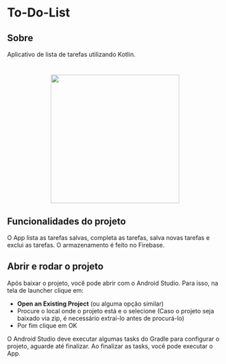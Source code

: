 # To-Do-List

## Sobre

Aplicativo de lista de tarefas utilizando Kotlin.

<h1 align="center">
    <img src="Todolist.gif" width="300"/>
</h1>

## Funcionalidades do projeto

O App lista as tarefas salvas, completa as tarefas, salva novas tarefas e exclui as tarefas. O armazenamento é feito no Firebase.

## Abrir e rodar o projeto

Após baixar o projeto, você pode abrir com o Android Studio. Para isso, na tela de launcher clique em:

- **Open an Existing Project** (ou alguma opção similar)
- Procure o local onde o projeto está e o selecione (Caso o projeto seja baixado via zip, é necessário extraí-lo antes de procurá-lo)
- Por fim clique em OK

O Android Studio deve executar algumas tasks do Gradle para configurar o projeto, aguarde até finalizar. Ao finalizar as tasks, você pode executar o App.
